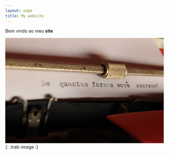 ```yaml
---
layout: page
title: My website
---
```


Bem vindo ao meu **site**

![maquina](/assets/img/maquinaescrever.jpg){: .trab-image :}
